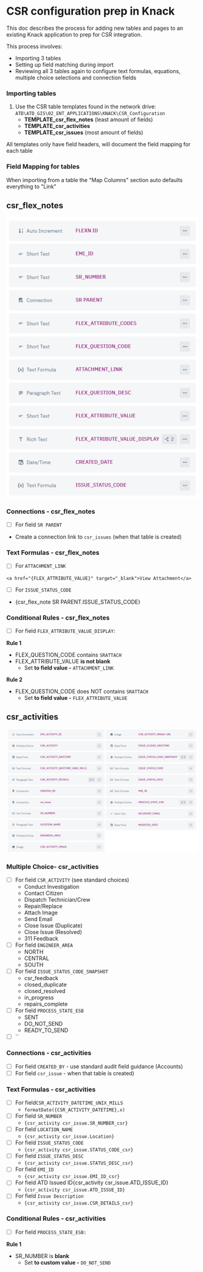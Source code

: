 # CSR configuration prep in Knack

This doc describes the process for adding new tables and pages to an existing Knack application to prep for CSR integration.&#x20;

This process involves:

* Importing 3 tables
* Setting up field matching during import
* Reviewing all 3 tables again to configure text formulas, equations, multiple choice selections and connection fields

### Importing tables

1. Use the CSR table templates found in the network drive: `ATD\ATD_GIS\02_ENT_APPLICATIONS\KNACK\CSR_Configuration`
   * **TEMPLATE\_csr\_flex\_notes** (least amount of fields)
   * **TEMPLATE\_csr\_activities**
   * **TEMPLATE\_csr\_issues** (most amount of fields)

All templates only have field headers, will document the field mapping for each table

### Field Mapping for tables

When importing from a table the "Map Columns" section auto defaults everything to "Link"

## csr\_flex\_notes

![](<../../.gitbook/assets/image (2).png>)

### Connections - csr\_flex\_notes

* [ ] For field `SR PARENT`

<!---->

* Create a connection link to `csr_issues` (when that table is created)

### Text Formulas - csr\_flex\_notes

* [ ] For `ATTACHMENT_LINK`

```
<a href="{FLEX_ATTRIBUTE_VALUE}" target="_blank">View Attachment</a>
```

* [ ] For `ISSUE_STATUS_CODE`

<!---->

* {csr\_flex\_note SR PARENT.ISSUE\_STATUS\_CODE}

### Conditional Rules - csr\_flex\_notes

* [ ] For field `FLEX_ATTRIBUTE_VALUE_DISPLAY`:&#x20;

**Rule 1**

* FLEX\_QUESTION\_CODE contains `SRATTACH`
* FLEX\_ATTRIBUTE\_VALUE **is not blank**
  * Set **to field value -** `ATTACHMENT_LINK`

**Rule 2**

* FLEX\_QUESTION\_CODE does NOT contains `SRATTACH`
  * Set **to field value -** `FLEX_ATTRIBUTE_VALUE`

## csr\_activities

![](<../../.gitbook/assets/image (1).png>)

### Multiple Choice- csr\_activities

* [ ] For field `CSR_ACTIVITY` (see standard choices)
  * Conduct Investigation
  * Contact Citizen
  * Dispatch Technician/Crew
  * Repair/Replace
  * Attach Image
  * Send Email
  * Close Issue (Duplicate)
  * Close Issue (Resolved)
  * 311 Feedback
* [ ] For field `ENGINEER_AREA`
  * NORTH
  * CENTRAL
  * SOUTH
* [ ] For field `ISSUE_STATUS_CODE_SNAPSHOT`
  * csr\_feedback
  * closed\_duplicate
  * closed\_resolved
  * in\_progress
  * repairs\_complete
* [ ] For field `PROCESS_STATE_ESB`
  * SENT&#x20;
  * DO\_NOT\_SEND&#x20;
  * READY\_TO\_SEND
* [ ] ``

### Connections - csr\_activities

* [ ] For field `CREATED_BY` - use standard audit field guidance (Accounts)
* [ ] For field `csr_issue` - when that table is created)

### Text Formulas - csr\_activities

* [ ] For field`CSR_ACTIVITY_DATETIME_UNIX_MILLS`
  * `formatDate({CSR_ACTIVITY_DATETIME},x)`
* [ ] For field `SR_NUMBER`
  * `{csr_activity csr_issue.SR_NUMBER_csr}`
* [ ] For field `LOCATION_NAME`
  * `{csr_activity csr_issue.Location}`
* [ ] For field `ISSUE_STATUS_CODE`
  * `{csr_activity csr_issue.STATUS_CODE_csr}`
* [ ] For field `ISSUE_STATUS_DESC`
  * `{csr_activity csr_issue.STATUS_DESC_csr}`
* [ ] For field `EMI_ID`
  * `{csr_activity csr_issue.EMI_ID_csr}`
* [ ] For field ATD Issued ID{csr\_activity csr\_issue.ATD\_ISSUE\_ID}
  * `{csr_activity csr_issue.ATD_ISSUE_ID}`
* [ ] For field `Issue Description`
  * `{csr_activity csr_issue.CSR_DETAILS_csr}`

### Conditional Rules - csr\_activities

* [ ] For field `PROCESS_STATE_ESB:`

**Rule 1**

* SR\_NUMBER is **blank**
  * Set **to custom value -** `DO_NOT_SEND`
